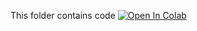 This folder contains code 
[![Open In Colab](https://colab.research.google.com/assets/colab-badge.svg)](https://colab.research.google.com/github/katerynaSup/pgss2020_CS_lab/edit/blob/master/myNotebooks/MyFirstScript.ipynb)
